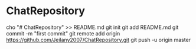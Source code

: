 # ChatRepository
cho "# ChatRepository" >> README.md
git init
git add README.md
git commit -m "first commit"
git remote add origin https://github.com/Jeilany2007/ChatRepository.git
git push -u origin master
